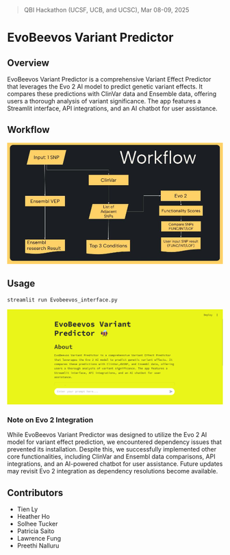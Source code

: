 > QBI Hackathon (UCSF, UCB, and UCSC), Mar 08-09, 2025

# EvoBeevos Variant Predictor

## Overview
EvoBeevos Variant Predictor is a comprehensive Variant Effect Predictor that leverages the Evo 2 AI model to predict genetic variant effects. It compares these predictions with ClinVar data and Ensemble data, offering users a thorough analysis of variant significance. The app features a Streamlit interface, API integrations, and an AI chatbot for user assistance.

## Workflow
![worflow](images/workflow.jpg)

## Usage
```bash
streamlit run Evobeevos_interface.py
```

![interface](images/interface.jpeg)

### Note on Evo 2 Integration
While EvoBeevos Variant Predictor was designed to utilize the Evo 2 AI model for variant effect prediction, we encountered dependency issues that prevented its installation. Despite this, we successfully implemented other core functionalities, including ClinVar and Ensembl data comparisons, API integrations, and an AI-powered chatbot for user assistance. Future updates may revisit Evo 2 integration as dependency resolutions become available.

## Contributors
* Tien Ly
* Heather Ho
* Solhee Tucker
* Patricia Saito
* Lawrence Fung
* Preethi Nalluru
